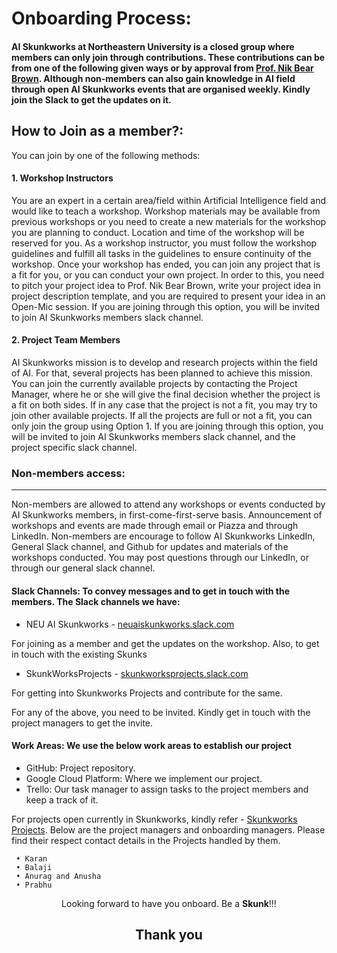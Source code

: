 # Onboarding Process:

#### AI Skunkworks at Northeastern University is a closed group where members can only join through contributions. These contributions can be from one of the following given ways or by approval from <a href="https://github.com/nikbearbrown/">Prof. Nik Bear Brown</a>. Although non-members can also gain knowledge in AI field through open AI Skunkworks events that are organised weekly. Kindly join the Slack to get the updates on it.

## How to Join as a member?:
You can join by one of the following methods:

#### 1. Workshop Instructors
You are an expert in a certain area/field within Artificial Intelligence field and would like to teach a workshop. Workshop materials may be available from previous workshops or you need to create a new materials for the workshop you are planning to conduct. Location and time of the workshop will be reserved for you. As a workshop instructor, you must follow the workshop guidelines and fulfill all tasks in the guidelines to ensure continuity of the workshop. Once your workshop has ended, you can join any project that is a fit for you, or you can conduct your own project. In order to this, you need to pitch your project idea to Prof. Nik Bear Brown, write your project idea in project description template, and you are required to present your idea in an Open-Mic session. If you are joining through this option, you will be invited to join AI Skunkworks members slack channel.

#### 2. Project Team Members
AI Skunkworks mission is to develop and research projects within the field of AI. For that, several projects has been planned to achieve this mission. You can join the currently available projects by contacting the Project Manager, where he or she will give the final decision whether the project is a fit on both sides. If in any case that the project is not a fit, you may try to join other available projects. If all the projects are full or not a fit, you can only join the group using Option 1. If you are joining through this option, you will be invited to join AI Skunkworks members slack channel, and the project specific slack channel.

### Non-members access:
----------------------
Non-members are allowed to attend any workshops or events conducted by AI Skunkworks members, in first-come-first-serve basis. Announcement of workshops and events are made through email or Piazza and through LinkedIn. Non-members are encourage to follow AI Skunkworks LinkedIn, General Slack channel, and Github for updates and materials of the workshops conducted. You may post questions through our LinkedIn, or through our general slack channel. 

#### Slack Channels: To convey messages and to get in touch with the members. The Slack channels we have:
- NEU AI Skunkworks - <a href="neuaiskunkworks.slack.com">neuaiskunkworks.slack.com</a>

For joining as a member and get the updates on the workshop. Also, to get in touch with the existing Skunks
- SkunkWorksProjects - <a href="skunkworksprojects.slack.com">skunkworksprojects.slack.com</a>

For getting into Skunkworks Projects and contribute for the same.
    
For any of the above, you need to be invited. Kindly get in touch with the project managers to get the invite.
    
#### Work Areas: We use the below work areas to establish our project
- GitHub: Project repository.
- Google Cloud Platform: Where we implement our project.
- Trello: Our task manager to assign tasks to the project members and keep a track of it.
    
For projects open currently in Skunkworks, kindly refer - <a href="https://github.com/skunkworksneu/Projects">Skunkworks Projects</a>. Below are the project managers and onboarding managers. Please find their respect contact details in the Projects handled by them.
        
     • Karan
     • Balaji
     • Anurag and Anusha
     • Prabhu

<center>
    Looking forward to have you onboard. Be a <b>Skunk</b>!!!
</center>

## <center>Thank you</center>
